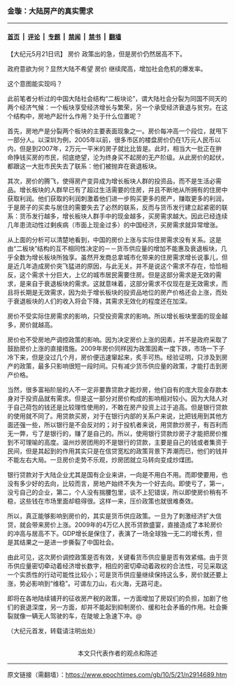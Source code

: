 ### 金璇：大陆房产的真实需求

---

#### [首页](../../../..?n2914689) &nbsp;|&nbsp; [评论](../../../../../epoch-comment?n2914689) &nbsp;|&nbsp; [专题](../../../../../epoch-special?n2914689) &nbsp;|&nbsp; [禁闻](../../../../../epoch-news?n2914689) &nbsp;|&nbsp; [禁书](../../../../../books?n2914689) &nbsp;|&nbsp; [翻墙](https://github.com/gfw-breaker/nogfw/blob/master/README.md?n2914689)


<div class="post_content" id="artbody" itemprop="articleBody">
 <!-- article content begin -->
 <p>
  【大纪元5月21日讯】
  <ok href="https://www.epochtimes.com/gb/tag/%E6%88%BF%E4%BB%B7.html">
   房价
  </ok>
  政策出的急，但是房价仍然居高不下。
 </p>
 <p>
  政府意欲为何？显然大陆不希望
  <ok href="https://www.epochtimes.com/gb/tag/%E6%88%BF%E4%BB%B7.html">
   房价
  </ok>
  继续爬高，增加社会危机的爆发率。
 </p>
 <p>
  这个意图能实现吗？
 </p>
 <p>
  此前笔者分析过的中国大陆社会结构“二板块论”，谓大陆社会分裂为同国不同天的两个经济气候：一个板块享受经济增长与繁荣，另一个承受经济衰退与贫穷。在这个结构中，房地产起什么作用？处于什么位置呢？
 </p>
 <p>
  首先，房地产是分裂两个板块的主要表面现象之一。房价每冲高一个段位，就甩下一部分人。以深圳为例，2005年以前，很多市区的楼盘房价仍在1万元人民币以内，但是到2007年，2万元一平米的房子就比比皆是。此时，相当大一批正在拚命挣钱买房的市民，彻底绝望，沦为终身买不起房的无产阶级。从此房价的起伏，都跟这一大批市民失去了联系：他们被抛弃在衰退板块。
 </p>
 <p>
  其次，房价的腾飞，使得房产变异成为增长板块人群的投资品，而不是生活必需品。增长板块的人群早已有了超过生活需要的住房，并且不断地从所拥有的住房中获取利润。他们获取的利润刺激着他们进一步购买更多的房产，赚取更多的利润，于是房子的买卖与居住的需要失去了必然的联系，反而与货币发行建立起紧密的联系：货币发行越多，增长板块人群手中的现金越多，买房需求越大。因此已经连续几年患流动性过剩疾病（市面上现金过多）的中国经济，买房需求就异常增涨。
 </p>
 <p>
  从上面的分析可以清楚地看到，中国的房价上涨与实际住房需求没有关系。这是由“二板块”结构的互不相同性决定的－－货币供应量的增加不能惠及衰退板块，几乎全数为增长板块所独享。虽然开发商总拿城市化带来的住房需求增长说事儿，但是近几年造成房价突飞猛进的原因，与此无关。并不是说这个需求不存在，恰恰相反，这个需求十分巨大，上亿的城市居民需要住房。但是这部分需求是无效的需求，是来自于衰退板块的需求。这就意味着，这部分需求不仅现在是无效需求，而且将长期是无效需求，因为处于增长板块的投资品地位的房产价格还会上涨，而处于衰退板块的人们的收入将会下降，其需求无效化的程度还在加深。
 </p>
 <p>
  房价不受实际住房需求的影响，只受投资需求的影响。所以增长板块里面的现金越多，房价就越高。
 </p>
 <p>
  房价也不受房地产调控政策的影响。因为决定房价上涨的因素，并不是政府采取了鼓励房价上涨的直接措施。2009年房价同样因为政策因素一度下跌，市场一下子冷下来，但是没过几个月，房价便迅速窜起来，炙手可热。经验证明，只涉及到房产的政策，最多只影响很短一段时间。只有减少货币供应量的政策，才能打击到房产价格。
 </p>
 <p>
  当然，很多富裕阶层的人不一定非要靠贷款才能炒房，他们自有的庞大现金存款本身对于投资品就有需求。但是这一部分对房价构成的影响相对较小。因为大陆人对于自己荷包的钱还是比较理性使用的，不敢在房产投资上过于追高。但是银行贷款的使用就不同了。用贷款买房，对于在银行内部的关系户来说，比把钱用到其他方面还强一些，所以银行是不会反对的；对于投机者来说，用贷款炒房子，有百利而无一弊，亏了是银行的，赚了是自己的。所以，使用银行贷款炒房子才能把房价推到不可理喻的高度。温州炒房团用的不是银行的贷款，主要是自己的钱或者集资于民间，但是其起到的作用其实只是在信贷宽松的政策背景下弄潮而已，他们的钱并不能左右大局。一旦房价走势不乐观，炒房团就立马转向变成炒煤团。
 </p>
 <p>
  银行贷款对于大陆企业尤其是国有企业来讲，一向是不用白不用。而即使要用，也没有多少好的去向，比较而言，房地产始终不失为一个好去向。即使亏了，第一，没亏自己的企业，第二，个人没有揣腰包里，谈不上犯错误，所以即使房价稍有不稳，这些钱在市场里面却稳得很。这样一来，压价政策也就很难奏效。
 </p>
 <p>
  所以，真正能够影响到房价的，其实是货币供应政策。一旦为了刺激经济扩大信贷，就会带来房价上涨。2009年的4万亿人民币贷款盛宴，直接造成了本轮房价的冲高与居高不下。GDP增长是保住了，表演了一场全球独一无二的增长秀，但是其结果之一是进一步撕裂了中国社会。
 </p>
 <p>
  由此可见，这次房价调控政策是否有效，关键看货币供应量是否有效紧缩。由于货币供应量密切牵动着经济增长数字，相应的密切牵动着政权的合法性，可见采取这一个实质性的行动可能性比较小；可是货币供应量继续保持这么多，房价就还要上涨，势必影响到“维稳”。可谓左刀山，右火海，无路可走。
 </p>
 <p>
  即将在各地陆续铺开的征收房产税的政策，一方面增加了房奴们的负担，加剧了他们的衰退深度，另一方面，却并不能起到抑制房价、缓和社会矛盾的作用。社会撕裂就像一辆无人驾驶的车，在陡坡上急速下冲。@
 </p>
 <p>
  （大纪元首发，转载请注明出处）
  <br/>
  <font color="#ffffff">
   (http://www.dajiyuan.com)
  </font>
  <br/>
  <center>
   <font class="GY13">
    本文只代表作者的观点和陈述
   </font>
  </center>
 </p>
 <!-- article content end -->
 <div id="below_article_ad">
 </div>
</div>


---

原文链接（需翻墙）：https://www.epochtimes.com/gb/10/5/21/n2914689.htm